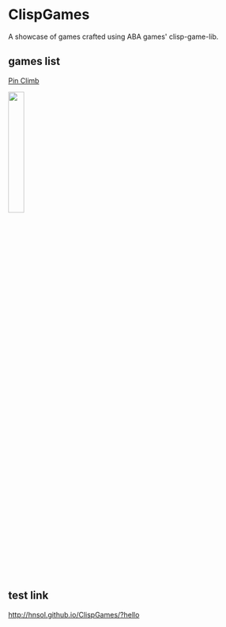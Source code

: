 # ClispGames

A showcase of games crafted using ABA games' clisp-game-lib.


## games list

[Pin Climb](http://hnsol.github.io/ClispGames/?pinclimb)

<a href="http://hnsol.github.io/ClispGames/?pinclimb"><img src="https://cdn-ak.f.st-hatena.com/images/fotolife/m/masatora_bd5/20230930/20230930091433.png" width="25%" loading="lazy"></a>


## test link

http://hnsol.github.io/ClispGames/?hello
